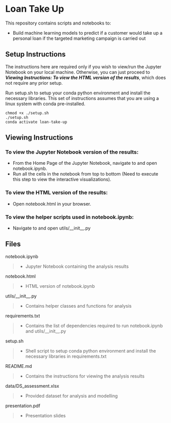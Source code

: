 # Loan Take Up

This repository contains scripts and notebooks to:
- Build machine learning models to predict if a customer would take up a personal loan if the targeted marketing campaign is carried out

## Setup Instructions

The instructions here are required only if you wish to view/run the Jupyter Notebook on your local machine. Otherwise, you can just proceed to ***Viewing Instructions: To view the HTML version of the results***, which does not require any prior setup.

Run setup.sh to setup your conda python environment and install the necessary libraries. This set of instructions assumes that you are using a linux system with conda pre-installed.
```
chmod +x ./setup.sh
./setup.sh
conda activate loan-take-up
```

## Viewing Instructions

### To view the Jupyter Notebook version of the results:

- From the Home Page of the Jupyter Notebook, navigate to and open notebook.ipynb.
- Run all the cells in the notebook from top to bottom (Need to execute this step to view the interactive visualizations).

### To view the HTML version of the results:

- Open notebook.html in your browser.

### To view the helper scripts used in notebook.ipynb:
- Navigate to and open utils/\_\_init\_\_.py

## Files

notebook.ipynb
> - Jupyter Notebook containing the analysis results
> 
notebook.html
> - HTML version of notebook.ipynb
> 
utils/\_\_init\_\_.py
> - Contains helper classes and functions for analysis
> 
requirements.txt
> - Contains the list of dependencies required to run notebook.ipynb and utils/\_\_init\_\_.py
> 
setup.sh
> - Shell script to setup conda python environment and install the necessary libraries in requirements.txt
>
README.md
> - Contains the instructions for viewing the analysis results
>
data/DS_assessment.xlsx
> - Provided dataset for analysis and modelling
>
presentation.pdf
> - Presentation slides
>